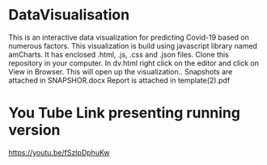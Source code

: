 # DataVisualisation
This is an interactive data visualization for predicting Covid-19 based on numerous factors.
This visualization is build using javascript library named amCharts.
It has enclosed .html, .js, .css and .json files.
Clone this repository in your computer.
In dv.html right click on the editor and click on View in Browser.
This will open up the visualization..
Snapshots are attached in SNAPSHOR.docx 
Report is attached in template(2).pdf

# You Tube Link presenting running version
https://youtu.be/fSzIpDphuKw
